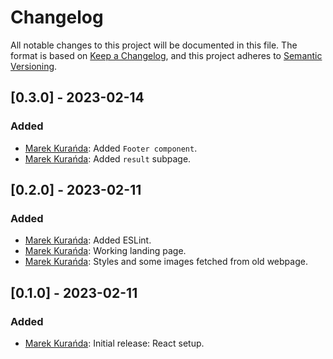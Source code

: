 # Changelog
All notable changes to this project will be documented in this file.
The format is based on [Keep a Changelog](https://keepachangelog.com/en/1.0.0/),
and this project adheres to [Semantic Versioning](https://semver.org/spec/v2.0.0.html).

## [0.3.0] - 2023-02-14
### Added
- [Marek Kurańda](https://github.com/mjkuranda): Added `Footer component`.
- [Marek Kurańda](https://github.com/mjkuranda): Added `result` subpage.

## [0.2.0] - 2023-02-11
### Added
- [Marek Kurańda](https://github.com/mjkuranda): Added ESLint.
- [Marek Kurańda](https://github.com/mjkuranda): Working landing page.
- [Marek Kurańda](https://github.com/mjkuranda): Styles and some images fetched from old webpage.

## [0.1.0] - 2023-02-11
### Added
- [Marek Kurańda](https://github.com/mjkuranda): Initial release: React setup.